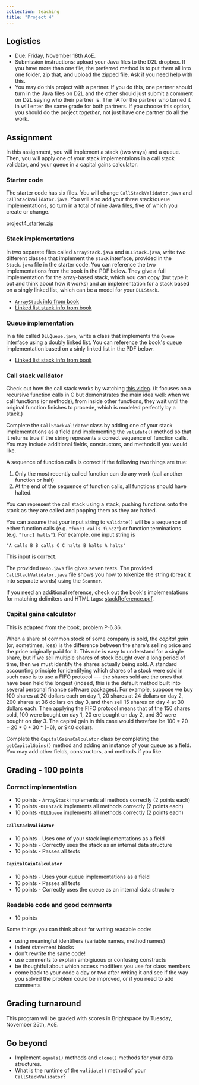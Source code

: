 ```yaml
---
collection: teaching
title: "Project 4"
---
```


## Logistics
* Due: Friday, November 18th AoE.
* Submission instructions: upload your Java files to the D2L dropbox. If you have more than one file, the preferred method is to put them all into one folder, zip
	that, and upload the zipped file. Ask if you need help with this.
* You may do this project with a partner. If you do this, one partner should
	turn in the Java files on D2L and the other should just submit a
	comment on D2L saying who their partner is. The TA for the partner who
	turned it in will enter the same grade for both partners. If you choose
	this option, you should do the project *together*, not just have one
	partner do all the work.


## Assignment

In this assignment, you will implement a stack (two ways) and a queue.
Then, you will apply one of your stack implementaions in a
call stack validator, and your queue in a capital gains calculator.

### Starter code

The starter
code has six files. You will change `CallStackValidator.java` and
`CallStackValidator.java`. You will also add your three stack/queue
implementations, so turn in a total of nine Java files, five of which you
create or change.


[project4_starter.zip](https://lgw2.github.io/teaching/csci132-fall-2022/projects/project4_starter.java)

### Stack implementations

In two separate files called `ArrayStack.java` and `DLLStack.java`, write two
different classes that implement the `Stack` interface, provided in the
`Stack.java` file in the starter code. You can reference the
two implementations from the book in the PDF below. They give a full
implementation for the array-based stack, which you can copy (but type it out
and think about how it works) and an implementation for a stack based on a
singly linked list, which can be a model for your `DLLStack`.

* [`ArrayStack` info from book](https://lgw2.github.io/teaching/csci132-fall-2022/projects/SLLStack.jpeg)
* [Linked list stack info from book](https://lgw2.github.io/teaching/csci132-fall-2022/projects/SLLStack.jpeg)

### Queue implementation

In a file called `DLLQueue.java`, write a class that implements the
`Queue` interface using a doubly linked list. You can reference the book's
queue implementation based on a sinly linked list in the PDF below.

* [Linked list stack info from book](https://lgw2.github.io/teaching/csci132-fall-2022/projects/SLLQueue.jpeg)

### Call stack validator

Check out how the call stack works by watching [this video](https://www.youtube.com/watch?v=aCPkszeKRa4). (It focuses on a
recursive function calls in C but demonstrates the main idea well: when we call
functions (or methods), from inside other functions, they wait until
the original function finishes to procede, which is modeled perfectly by a
stack.)

Complete the `CallStackValidator` class by adding one of your stack implementations as a field and
implementing the `validate()` method so that it returns true if the string
represents a correct sequence of function calls. You may include additional
fields, constructors, and methods if you would like.

A sequence of function calls is correct if the following two things are true:
1. Only the most recently called function can do any work (call another
   function or halt)
2. At the end of the sequence of function calls, all functions should have
   halted.

You can represent the call stack using a stack, pushing functions onto the
stack as they are called and popping them as they are halted.

You can assume that your input string to `validate()` will be a sequence of
either function calls (e.g. `"func1 calls func2"`) or function terminations
(e.g. `"func1 halts"`). For example, one input string is

```
"A calls B B calls C C halts B halts A halts"
```

This input is correct.

The provided `Demo.java` file gives seven tests. The provided
`CallStackValidator.java` file shows you how to tokenize the string (break it
into separate words) using the `Scanner`.

If you need an additional reference, check out the book's implementations for
matching delimiters and HTML tags: [stackReference.pdf](https://lgw2.github.io/teaching/csci132-fall-2022/projects/stackReference.pdf).

### Capital gains calculator

This is adapted from the book, problem P-6.36.

When a share of common stock of some company is sold, the *capital gain* (or,
sometimes, loss) is the difference between the share's selling price and the
price originally paid for it. This rule is easy to understand for a single
share, but if we sell multiple shares of stock bought over a long period of
time, then we must identify the shares actually being sold. A standard
accounting principle for identifying which shares of a stock were sold in such
case is to use a FIFO protocol --- the shares sold are the ones that have been
held the longest (indeed, this is the default method built into several
personal finance software packages). For example, suppose we buy 100 shares at
20 dollars each on day 1, 20 shares at 24 dollars on day 2, 200 shares at 36 dollars on day 3, and
then sell 15 shares on day 4 at 30 dollars each. Then applying the FIFO protocol means
that of the 150 shares sold, 100 were bought on day 1, 20 ere bought on day 2,
and 30 were bought on day 3. The capital gain in this case would therefore be
$100*20+20*6+30*(-6)$, or 940 dollars.

Complete the `CapitalGainsCalculator` class by completing the
`getCapitalGains()` method and adding an instance of your queue as a field. You
may add other fields, constructors, and methods if you like.


## Grading - 100 points

### Correct implementation
* 10 points - `ArrayStack` implements all methods correctly (2 points each)
* 10 points -`DLLStack` implements all methods correctly (2 points each)
* 10 points -`DLLQueue` implements all methods correctly (2 points each)

#### `CallStackValidator`
* 10 points - Uses one of your stack implementations as a field
* 10 points - Correctly uses the stack as an internal data structure
* 10 points - Passes all tests

#### `CapitalGainCalculator`
* 10 points - Uses your queue implementations as a field
* 10 points - Passes all tests
* 10 points - Correctly uses the queue as an internal data structure

### Readable code and good comments
* 10 points

Some things you can think about for writing readable code:
* using meaningful identifiers (variable names, method names)
* indent statement blocks
* don't rewrite the same code!
* use comments to explain ambigiuous or confusing constructs
* be thoughtful about which access modifiers you use for class members
* come back to your code a day or two after writing it and see if the way you
	solved the problem could be improved, or if you need to add comments

## Grading turnaround
This program will be graded with scores in Brightspace by Tuesday, November 25th, AoE.

## Go beyond
* Implement `equals()` methods and `clone()` methods for your data structures.
* What is the runtime of the `validate()` method of your `CallStackValidator`?
